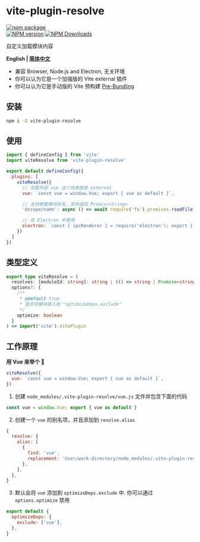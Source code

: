 # vite-plugin-resolve

[![npm package](https://nodei.co/npm/vite-plugin-resolve.png?downloads=true&downloadRank=true&stars=true)](https://www.npmjs.com/package/vite-plugin-resolve)
<br/>
[![NPM version](https://img.shields.io/npm/v/vite-plugin-resolve.svg?style=flat)](https://npmjs.org/package/vite-plugin-resolve)
[![NPM Downloads](https://img.shields.io/npm/dm/vite-plugin-resolve.svg?style=flat)](https://npmjs.org/package/vite-plugin-resolve)

自定义加载模块内容

**English | [简体中文](https://github.com/caoxiemeihao/vite-plugins/tree/main/packages/resolve#readme)**

- 兼容 Browser, Node.js and Electron, 无关环境
- 你可以认为它是一个加强版的 Vite external 插件
- 你可以认为它是手动版的 Vite 预构建 [Pre-Bundling](https://vitejs.dev/guide/dep-pre-bundling.html)

## 安装

```bash
npm i -D vite-plugin-resolve
```

## 使用

```js
import { defineConfig } from 'vite'
import viteResolve from 'vite-plugin-resolve'

export default defineConfig({
  plugins: [
    viteResolve({
      // 加载外部 vue 这个场景就是 external
      vue: `const vue = window.Vue; export { vue as default }`,

      // 支持嵌套模块命名，支持返回 Promis<string>
      '@scope/name': async () => await require('fs').promises.readFile('path', 'utf-8'),

      // 在 Electron 中使用
      electron: `const { ipcRenderer } = require('electron'); export { ipcRenderer };`,
    })
  ]
})
```

## 类型定义

```ts
export type viteResolve = (
  resolves: [moduleId: string]: string | (() => string | Promise<string>),
  options?: {
    /**
     * @default true
     * 是否将模块插入到 "optimizeDeps.exclude"
     */
    optimize: boolean
  }
) => import('vite').VitePlugin
```

## 工作原理

**用 Vue 来举个 🌰**

```js
viteResolve({
  vue: `const vue = window.Vue; export { vue as default }`,
})
```

1. 创建 `node_modules/.vite-plugin-resolve/vue.js` 文件并包含下面的代码

```js
const vue = window.Vue; export { vue as default }
```

2. 创建一个 `vue` 的别名项，并且添加到 `resolve.alias`

```js
{
  resolve: {
    alias: [
      {
        find: 'vue',
        replacement: 'User/work-directory/node_modules/.vite-plugin-resolve/vue.js',
      },
    ],
  },
}
```

3. 默认会将 `vue` 添加到 `optimizeDeps.exclude` 中. 你可以通过 `options.optimize` 禁用

```js
export default {
  optimizeDeps: {
    exclude: ['vue'],
  },
}
```
